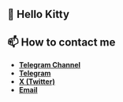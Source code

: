 ## 👋 Hello Kitty

## 📫 How to contact me
- [**Telegram Channel**](https://t.me/OFFpoliceChannel)
- [**Telegram**](https://t.me/OFFpolice)
- [**X (Twitter)**](https://twitter.com/OFFpolice2077)
- [**Email**](offpolicedev@gmail.com)
